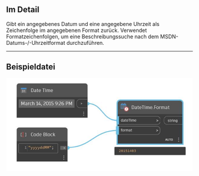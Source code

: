 ## Im Detail
Gibt ein angegebenes Datum und eine angegebene Uhrzeit als Zeichenfolge im angegebenen Format zurück. Verwendet Formatzeichenfolgen, um eine Beschreibungssuche nach dem MSDN-Datums-/-Uhrzeitformat durchzuführen.
___
## Beispieldatei

![Format](./DSCore.DateTime.Format_img.jpg)

